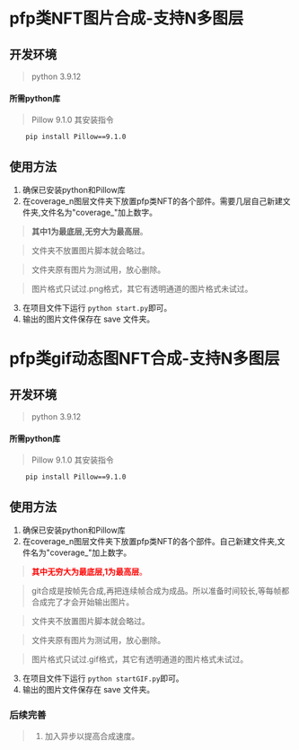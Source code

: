# pfp类NFT图片合成-支持N多图层

## 开发环境
> python 3.9.12

#### 所需python库
> Pillow  9.1.0   其安装指令
```shell
    pip install Pillow==9.1.0
```
        

## 使用方法
1. 确保已安装python和Pillow库
2. 在coverage_n图层文件夹下放置pfp类NFT的各个部件。需要几层自己新建文件夹,文件名为"coverage_"加上数字。
> **其中1为最底层,无穷大为最高层**。

> 文件夹不放置图片脚本就会略过。

> 文件夹原有图片为测试用，放心删除。

> 图片格式只试过.png格式，其它有透明通道的图片格式未试过。

3. 在项目文件下运行 ```python start.py```即可。
4. 输出的图片文件保存在 save 文件夹。


# pfp类gif动态图NFT合成-支持N多图层

## 开发环境
> python 3.9.12

#### 所需python库
> Pillow  9.1.0   其安装指令
```shell
    pip install Pillow==9.1.0
```
        

## 使用方法
1. 确保已安装python和Pillow库
2. 在coverage_n图层文件夹下放置pfp类NFT的各个部件。自己新建文件夹,文件名为"coverage_"加上数字。
> <span style="color:red;">**其中无穷大为最底层,1为最高层**。</span>

> git合成是按帧先合成,再把连续帧合成为成品。所以准备时间较长,等每帧都合成完了才会开始输出图片。

> 文件夹不放置图片脚本就会略过。

> 文件夹原有图片为测试用，放心删除。

> 图片格式只试过.gif格式，其它有透明通道的图片格式未试过。

3. 在项目文件下运行 ```python startGIF.py```即可。
4. 输出的图片文件保存在 save 文件夹。

### 后续完善
> 1. 加入异步以提高合成速度。